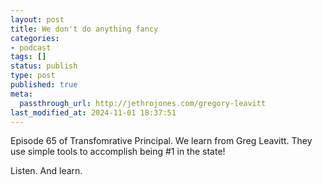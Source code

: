 ```yaml
---
layout: post
title: We don't do anything fancy
categories:
- podcast
tags: []
status: publish
type: post
published: true
meta:
  passthrough_url: http://jethrojones.com/gregory-leavitt
last_modified_at: 2024-11-01 18:37:51
---
```


Episode 65 of Transfomrative Principal. We learn from Greg Leavitt. They use simple tools to accomplish being #1 in the state!


Listen. And learn.
